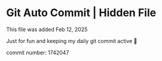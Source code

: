 # Git Auto Commit | Hidden File

This file was added Feb 12, 2025

Just for fun and keeping my daily git commit active 🤪

commit number: 1742047
